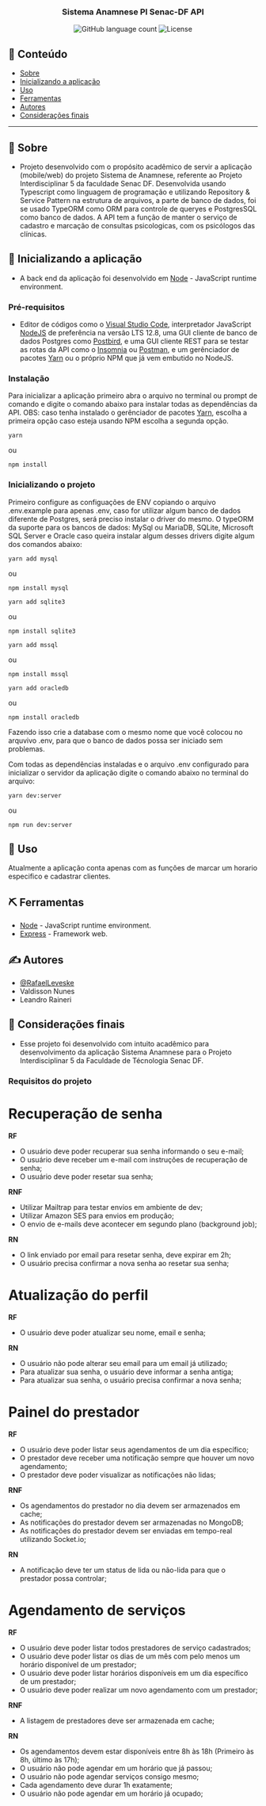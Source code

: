 
<h3 align="center">
  Sistema Anamnese PI Senac-DF API
</h3>

<p align="center">
  <img alt="GitHub language count" src="https://img.shields.io/github/languages/count/rocketseat/bootcamp-gostack-desafios?color=%2304D361">

  <img alt="License" src="https://img.shields.io/badge/license-MIT-%2304D361">

</p>

## 📝 Conteúdo

- [Sobre](#about)
- [Inicializando a aplicação](#getting_started)
- [Uso](#usage)
- [Ferramentas](#built_using)
- [Autores](#authors)
- [Considerações finais](#acknowledgement)

---

## 🏁 Sobre <a name = "about"></a>

- Projeto desenvolvido com o propósito acadêmico de servir a aplicação (mobile/web) do projeto Sistema de Anamnese, referente ao Projeto Interdisciplinar 5 da faculdade Senac DF. Desenvolvida usando Typescript como linguagem de programação e utilizando Repository & Service Pattern na estrutura de arquivos, a parte de banco de dados, foi se usado TypeORM como ORM para controle de queryes e PostgresSQL como banco de dados. A API tem a função de manter o serviço de cadastro e marcação de consultas psicologicas, com os psicólogos das clínicas.

## 🏁 Inicializando a aplicação <a name = "getting_started"></a>

- A back end da aplicação foi desenvolvido em [Node](https://nodejs.org/en/) - JavaScript runtime environment.


### Pré-requisitos
- Editor de códigos como o [Visual Studio Code](https://code.visualstudio.com/download), interpretador JavaScript [NodeJS](https://nodejs.org/pt-br/download/) de preferência na versão LTS 12.8, uma GUI cliente de banco de dados Postgres como [Postbird](https://www.electronjs.org/apps/postbird), e uma GUI cliente REST para se testar as rotas da API como o [Insomnia](https://insomnia.rest/download/) ou [Postman](https://www.postman.com/downloads/), e um gerênciador de pacotes [Yarn](https://classic.yarnpkg.com/en/docs/install/#debian-stable) ou o próprio NPM que já vem embutido no NodeJS.

### Instalação

Para inicializar a aplicação primeiro abra o arquivo no terminal ou prompt de comando e digite o comando abaixo para instalar todas as dependências da API. OBS: caso tenha instalado o gerênciador de pacotes [Yarn](https://classic.yarnpkg.com/en/docs/install/#debian-stable), escolha a primeira opção caso esteja usando NPM escolha a segunda opção.

```
yarn
```

ou

```
npm install
```


### Inicializando o projeto

Primeiro configure as configuações de ENV copiando o arquivo .env.example para apenas .env, caso for utilizar algum banco de dados diferente de Postgres, será preciso instalar o driver do mesmo.
O typeORM da suporte para os bancos de dados: MySql ou MariaDB, SQLite, Microsoft SQL Server e Oracle caso queira instalar algum desses drivers digite algum dos comandos abaixo:

```
yarn add mysql
```
ou
```
npm install mysql
```

```
yarn add sqlite3
```
ou
```
npm install sqlite3
```

```
yarn add mssql
```
ou
```
npm install mssql
```

```
yarn add oracledb
```
ou
```
npm install oracledb
```

Fazendo isso crie a database com o mesmo nome que você colocou no arquvivo .env, para que o banco de dados possa ser iniciado sem problemas.

Com todas as dependências instaladas e o arquivo .env configurado para inicializar o servidor da aplicação digite o comando abaixo no terminal do arquivo:

```
yarn dev:server
```
ou
```
npm run dev:server
```

## 🎈 Uso <a name="usage"></a>

Atualmente a aplicação conta apenas com as funções de marcar um horario especifico e cadastrar clientes.


## ⛏️ Ferramentas <a name = "built_using"></a>

- [Node](https://nodejs.org/en/) - JavaScript runtime environment.
- [Express](https://expressjs.com/pt-br/) - Framework web.

## ✍️ Autores <a name = "authors"></a>

- [@RafaelLeveske](https://github.com/RafaelLeveske)
- Valdisson Nunes
- Leandro Raineri

## 🎉 Considerações finais <a name = "acknowledgement"></a>

- Esse projeto foi desenvolvido com intuito acadêmico para desenvolvimento da aplicação Sistema Anamnese para o Projeto Interdisciplinar 5 da Faculdade de Técnologia Senac DF.

### Requisitos do projeto

# Recuperação de senha

**RF**

- O usuário deve poder recuperar sua senha informando o seu e-mail;
- O usuário deve receber um e-mail com instruções de recuperação de senha;
- O usuário deve poder resetar sua senha;

**RNF**

- Utilizar Mailtrap para testar envios em ambiente de dev;
- Utilizar Amazon SES para envios em produção;
- O envio de e-mails deve acontecer em segundo plano (background job);

**RN**

- O link enviado por email para resetar senha, deve expirar em 2h;
- O usuário precisa confirmar a nova senha ao resetar sua senha;

# Atualização do perfil

**RF**

- O usuário deve poder atualizar seu nome, email e senha;

**RN**

- O usuário não pode alterar seu email para um email já utilizado;
- Para atualizar sua senha, o usuário deve informar a senha antiga;
- Para atualizar sua senha, o usuário precisa confirmar a nova senha;

# Painel do prestador

**RF**

- O usuário deve poder listar seus agendamentos de um dia específico;
- O prestador deve receber uma notificação sempre que houver um novo agendamento;
- O prestador deve poder visualizar as notificações não lidas;

**RNF**

- Os agendamentos do prestador no dia devem ser armazenados em cache;
- As notificações do prestador devem ser armazenadas no MongoDB;
- As notificações do prestador devem ser enviadas em tempo-real utilizando Socket.io;

**RN**

- A notificação deve ter um status de lida ou não-lida para que o prestador possa controlar;

# Agendamento de serviços

**RF**

- O usuário deve poder listar todos prestadores de serviço cadastrados;
- O usuário deve poder listar os dias de um mês com pelo menos um horário disponível de um prestador;
- O usuário deve poder listar horários disponíveis em um dia específico de um prestador;
- O usuário deve poder realizar um novo agendamento com um prestador;

**RNF**

- A listagem de prestadores deve ser armazenada em cache;

**RN**

- Os agendamentos devem estar disponíveis entre 8h às 18h (Primeiro às 8h, último às 17h);
- O usuário não pode agendar em um horário que já passou;
- O usuário não pode agendar serviços consigo mesmo;
- Cada agendamento deve durar 1h exatamente;
- O usuário não pode agendar em um horário já ocupado;

